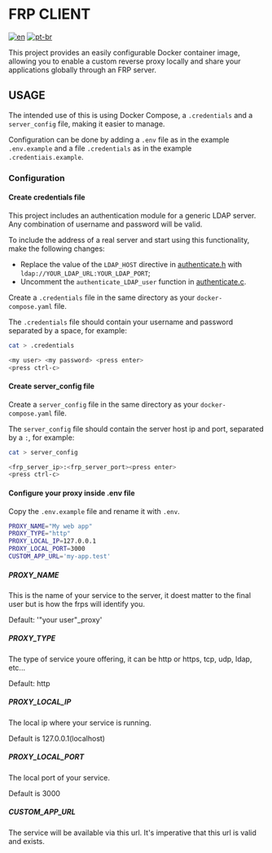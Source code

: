 # FRP CLIENT

[![en](https://img.shields.io/badge/lang-en-red)](README_FRPC.md) [![pt-br](https://img.shields.io/badge/lang-pt--br-green)](README_FRPC.pt-br.md)

This project provides an easily configurable Docker container image, allowing you to enable a custom reverse proxy locally and share your applications globally through an FRP server.

## USAGE

The intended use of this is using Docker Compose, a `.credentials` and a `server_config` file, making it easier to manage.  

Configuration can be done by adding a `.env` file as in the example `.env.example` and a file `.credentials` as in the example `.credentiais.example`.

### Configuration

#### Create credentials file

This project includes an authentication module for a generic LDAP server. Any combination of username and password will be valid.

To include the address of a real server and start using this functionality, make the following changes:

- Replace the value of the `LDAP_HOST` directive in [authenticate.h](/src/authenticate/authenticate.h) with `ldap://YOUR_LDAP_URL:YOUR_LDAP_PORT`;
- Uncomment the `authenticate_LDAP_user` function in [authenticate.c](/src/authenticate/authenticate.c).

Create a `.credentials` file in the same directory as your `docker-compose.yaml` file.  

The `.credentials` file should contain your username and password separated by a space, for example:  

```bash
cat > .credentials
```

```bash
<my user> <my password> <press enter>
<press ctrl-c>
```

#### Create server_config file

Create a `server_config` file in the same directory as your `docker-compose.yaml` file.  

The `server_config` file should contain the server host ip and port, separated by a `:`, for example:

```bash
cat > server_config
```

```bash
<frp_server_ip>:<frp_server_port><press enter>
<press ctrl-c>
```

#### Configure your proxy inside .env file

Copy the `.env.example` file and rename it with `.env`.  

```bash
PROXY_NAME="My web app"
PROXY_TYPE="http"
PROXY_LOCAL_IP=127.0.0.1
PROXY_LOCAL_PORT=3000
CUSTOM_APP_URL='my-app.test'
```

##### PROXY_NAME

This is the name of your service to the server, it doest matter to the final user but is how the frps will identify you.  

Default: '"your user"_proxy'  

##### PROXY_TYPE

The type of service youre offering, it can be http or https, tcp, udp, ldap, etc...  

Default: http

##### PROXY_LOCAL_IP

The local ip where your service is running.  

Default is 127.0.0.1(localhost)

##### PROXY_LOCAL_PORT

The local port of your service.  

Default is 3000

##### CUSTOM_APP_URL

The service will be available via this url. It's imperative that this url is valid and exists.
